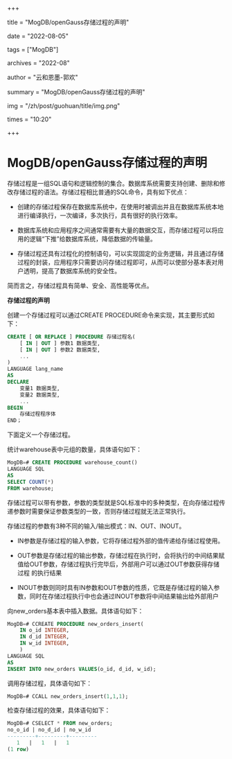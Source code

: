 +++

title = "MogDB/openGauss存储过程的声明" 

date = "2022-08-05" 

tags = ["MogDB"] 

archives = "2022-08" 

author = "云和恩墨-郭欢" 

summary = "MogDB/openGauss存储过程的声明"

img = "/zh/post/guohuan/title/img.png" 

times = "10:20"

+++

# MogDB/openGauss存储过程的声明

存储过程是一组SQL语句和逻辑控制的集合。数据库系统需要支持创建、删除和修改存储过程的语法。存储过程相比普通的SQL命令，具有如下优点：

- 创建的存储过程保存在数据库系统中，在使用时被调出并且在数据库系统本地进行编译执行，一次编译，多次执行，具有很好的执行效率。

- 数据库系统和应用程序之间通常需要有大量的数据交互，而存储过程可以将应用的逻辑“下推”给数据库系统，降低数据的传输量。

- 存储过程还具有过程化的控制语句，可以实现固定的业务逻辑，并且通过存储过程的封装，应用程序只需要访问存储过程即可，从而可以使部分基本表对用户透明，提高了数据库系统的安全性。

简而言之，存储过程具有简单、安全、高性能等优点。

**存储过程的声明**

创建一个存储过程可以通过CREATE PROCEDURE命令来实现，其主要形式如下：

```sql
CREATE [ OR REPLACE ] PROCEDURE 存储过程名(
    [ IN | OUT ] 参数1 数据类型,
    [ IN | OUT ] 参数2 数据类型,
    ...
)
LANGUAGE lang_name
AS
DECLARE
    变量1 数据类型,
    变量2 数据类型,
    ...
BEGIN
    存储过程程序体
END；
```

下面定义一个存储过程。

统计warehouse表中元组的数量，具体语句如下：

```sql
MogDB=# CREATE PROCEDURE warehouse_count()
LANGUAGE SQL
AS
SELECT COUNT(*)
FROM warehouse;
```

存储过程可以带有参数，参数的类型就是SQL标准中的多种类型，在向存储过程传递参数时需要保证参数类型的一致，否则存储过程就无法正常执行。

存储过程的参数有3种不同的输入/输出模式：IN、OUT、INOUT。

- IN参数是存储过程的输入参数，它将存储过程外部的值传递给存储过程使用。

- OUT参数是存储过程的输出参数，存储过程在执行时，会将执行的中间结果赋值给OUT参数，存储过程执行完毕后，外部用户可以通过OUT参数获得存储过程
  的执行结果

- INOUT参数则同时具有IN参数和OUT参数的性质，它既是存储过程的输入参数，同时在存储过程执行中也会通过INOUT参数将中间结果输出给外部用户

向new_orders基本表中插入数据。具体语句如下：

```sql
MogDB=# CCREATE PROCEDURE new_orders_insert(
    IN o_id INTEGER,
    IN d_id INTEGER,
    IN w_id INTEGER,
    )
LANGUAGE SQL
AS
INSERT INTO new_orders VALUES(o_id, d_id, w_id);
```

调用存储过程，具体语句如下：

```sql
MogDB=# CCALL new_orders_insert(1,1,1);
```

检查存储过程的效果，具体语句如下：

```sql
MogDB=# CSELECT * FROM new_orders;
no_o_id | no_d_id | no_w_id
---------+---------+---------
   1   |   1   |   1
(1 row)
```

